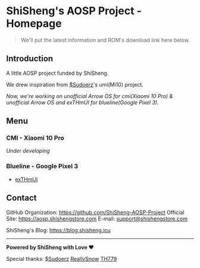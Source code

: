 # ShiSheng's AOSP Project - Homepage

> We'll put the latest information and ROM's download link here below.

## Introduction

A little AOSP project funded by ShiSheng.

We drew inspiration from [$Sudoerz](https://github.com/UP5468-GE-ES44AC)'s umi(Mi10) project.

_Now, we're working on unofficial Arrow OS for cmi(Xiaomi 10 Pro) & unofficial Arrow OS and exTHmUI for blueline(Google Pixel 3)._

## Menu

### CMI - Xiaomi 10 Pro

_Under developing_

### Blueline - Google Pixel 3

- [exTHmUI](/exTHmUI/blueline.html)

## Contact

GitHub Organization: <https://github.com/ShiSheng-AOSP-Project>
Official Site: <https://aosp.shishengstore.com>
E-mail: <support@shishengstore.com>

ShiSheng's Blog: <https://blog.shisheng.icu>

---

**Powered by ShiSheng with Love ❤**

Special thanks: [$Sudoerz](https://github.com/UP5468-GE-ES44AC) [ReallySnow](https://github.com/ReallySnow) [TH779](https://github.com/hh2333)
